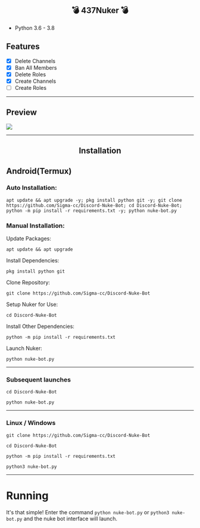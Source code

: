 <h2 align="center">💣 437Nuker 💣</h2>

* Python 3.6 - 3.8
## Features
 - [x] Delete Channels
 - [x] Ban All Members
 - [x] Delete Roles
 - [x] Create Channels
 - [ ] Create Roles

***
## Preview
![](https://media.discordapp.net/attachments/744606263811506176/798978368510885928/unknown.png?width=452&height=567)
***
<h2 align="center">Installation</h2>

## Android(Termux)
### Auto Installation:
```console
apt update && apt upgrade -y; pkg install python git -y; git clone https://github.com/Sigma-cc/Discord-Nuke-Bot; cd Discord-Nuke-Bot; python -m pip install -r requirements.txt -y; python nuke-bot.py
```

### Manual Installation:
Update Packages:
```
apt update && apt upgrade
```
Install Dependencies:
```
pkg install python git
```
Clone Repository:
```
git clone https://github.com/Sigma-cc/Discord-Nuke-Bot
```
Setup Nuker for Use:
```
cd Discord-Nuke-Bot
```
Install Other Dependencies:
```
python -m pip install -r requirements.txt
```
Launch Nuker:
```
python nuke-bot.py
```
***
### Subsequent launches
```console
cd Discord-Nuke-Bot

python nuke-bot.py
```
***
### Linux / Windows
```console
git clone https://github.com/Sigma-cc/Discord-Nuke-Bot

cd Discord-Nuke-Bot

python -m pip install -r requirements.txt

python3 nuke-bot.py
```

***
# Running
It's that simple! Enter the command `python nuke-bot.py` or `python3 nuke-bot.py` and the nuke bot interface will launch.
